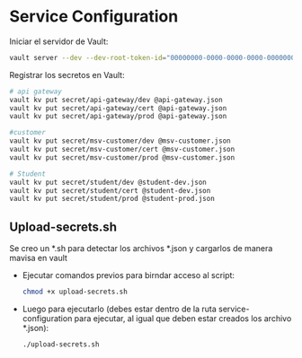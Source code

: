 # Service Configuration

Iniciar el servidor de Vault:
```bash
vault server --dev --dev-root-token-id="00000000-0000-0000-0000-000000000000"
```

Registrar los secretos en Vault:
```bash
# api gateway
vault kv put secret/api-gateway/dev @api-gateway.json
vault kv put secret/api-gateway/cert @api-gateway.json
vault kv put secret/api-gateway/prod @api-gateway.json

#customer
vault kv put secret/msv-customer/dev @msv-customer.json
vault kv put secret/msv-customer/cert @msv-customer.json
vault kv put secret/msv-customer/prod @msv-customer.json

# Student
vault kv put secret/student/dev @student-dev.json
vault kv put secret/student/cert @student-dev.json
vault kv put secret/student/prod @student-prod.json
```

## Upload-secrets.sh
Se creo un *.sh para detectar los archivos *.json y cargarlos de manera mavisa en vault
- Ejecutar comandos previos para birndar acceso al script:
    ```bash
    chmod +x upload-secrets.sh
    ```
- Luego para ejecutarlo (debes estar dentro de la ruta service-configuration para ejecutar, al igual que deben estar creados los archivo *.json):
    ```bash
    ./upload-secrets.sh
    ```